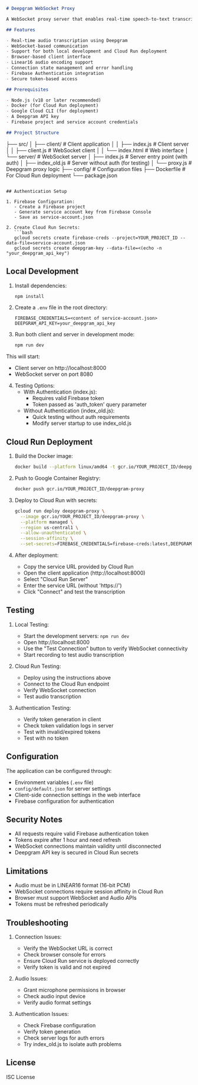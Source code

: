 ```markdown
# Deepgram WebSocket Proxy

A WebSocket proxy server that enables real-time speech-to-text transcription using Deepgram's API. This application includes both a client interface for audio recording and a server component that handles WebSocket connections and Deepgram integration.

## Features

- Real-time audio transcription using Deepgram
- WebSocket-based communication 
- Support for both local development and Cloud Run deployment
- Browser-based client interface
- Linear16 audio encoding support
- Connection state management and error handling
- Firebase Authentication integration
- Secure token-based access

## Prerequisites

- Node.js (v18 or later recommended)
- Docker (for Cloud Run deployment)
- Google Cloud CLI (for deployment)
- A Deepgram API key
- Firebase project and service account credentials

## Project Structure

```
├── src/
│   ├── client/           # Client application
│   │   ├── index.js      # Client server
│   │   ├── client.js     # WebSocket client
│   │   └── index.html    # Web interface
│   └── server/           # WebSocket server
│       ├── index.js      # Server entry point (with auth)
│       ├── index_old.js  # Server without auth (for testing)
│       └── proxy.js      # Deepgram proxy logic
├── config/               # Configuration files
├── Dockerfile           # For Cloud Run deployment
└── package.json
```

## Authentication Setup

1. Firebase Configuration:
   - Create a Firebase project
   - Generate service account key from Firebase Console
   - Save as service-account.json

2. Create Cloud Run Secrets:
   ```bash
   gcloud secrets create firebase-creds --project=YOUR_PROJECT_ID --data-file=service-account.json
   gcloud secrets create deepgram-key --data-file=<(echo -n "your_deepgram_api_key")
   ```

## Local Development

1. Install dependencies:
   ```bash
   npm install
   ```

2. Create a `.env` file in the root directory:
   ```
   FIREBASE_CREDENTIALS=<content of service-account.json>
   DEEPGRAM_API_KEY=your_deepgram_api_key
   ```

3. Run both client and server in development mode:
   ```bash
   npm run dev
   ```

This will start:
- Client server on http://localhost:8000
- WebSocket server on port 8080

4. Testing Options:
   - With Authentication (index.js):
     - Requires valid Firebase token
     - Token passed as 'auth_token' query parameter
   - Without Authentication (index_old.js):
     - Quick testing without auth requirements
     - Modify server startup to use index_old.js

## Cloud Run Deployment

1. Build the Docker image:
   ```bash
   docker build --platform linux/amd64 -t gcr.io/YOUR_PROJECT_ID/deepgram-proxy .
   ```

2. Push to Google Container Registry:
   ```bash
   docker push gcr.io/YOUR_PROJECT_ID/deepgram-proxy
   ```

3. Deploy to Cloud Run with secrets:
   ```bash
   gcloud run deploy deepgram-proxy \
     --image gcr.io/YOUR_PROJECT_ID/deepgram-proxy \
     --platform managed \
     --region us-central1 \
     --allow-unauthenticated \
     --session-affinity \
     --set-secrets=FIREBASE_CREDENTIALS=firebase-creds:latest,DEEPGRAM_API_KEY=deepgram-key:latest
   ```

4. After deployment:
   - Copy the service URL provided by Cloud Run
   - Open the client application (http://localhost:8000)
   - Select "Cloud Run Server"
   - Enter the service URL (without 'https://')
   - Click "Connect" and test the transcription

## Testing

1. Local Testing:
   - Start the development servers: `npm run dev`
   - Open http://localhost:8000
   - Use the "Test Connection" button to verify WebSocket connectivity
   - Start recording to test audio transcription

2. Cloud Run Testing:
   - Deploy using the instructions above
   - Connect to the Cloud Run endpoint
   - Verify WebSocket connection
   - Test audio transcription

3. Authentication Testing:
   - Verify token generation in client
   - Check token validation logs in server
   - Test with invalid/expired tokens
   - Test with no token

## Configuration

The application can be configured through:
- Environment variables (`.env` file)
- `config/default.json` for server settings
- Client-side connection settings in the web interface
- Firebase configuration for authentication

## Security Notes

- All requests require valid Firebase authentication token
- Tokens expire after 1 hour and need refresh
- WebSocket connections maintain validity until disconnected
- Deepgram API key is secured in Cloud Run secrets

## Limitations

- Audio must be in LINEAR16 format (16-bit PCM)
- WebSocket connections require session affinity in Cloud Run
- Browser must support WebSocket and Audio APIs
- Tokens must be refreshed periodically

## Troubleshooting

1. Connection Issues:
   - Verify the WebSocket URL is correct
   - Check browser console for errors
   - Ensure Cloud Run service is deployed correctly
   - Verify token is valid and not expired

2. Audio Issues:
   - Grant microphone permissions in browser
   - Check audio input device
   - Verify audio format settings

3. Authentication Issues:
   - Check Firebase configuration
   - Verify token generation
   - Check server logs for auth errors
   - Try index_old.js to isolate auth problems

## License

ISC License
```